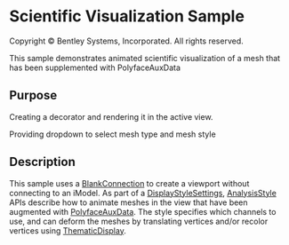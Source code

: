 # Scientific Visualization Sample

Copyright © Bentley Systems, Incorporated. All rights reserved.

This sample demonstrates animated scientific visualization of a mesh that has been supplemented with PolyfaceAuxData

## Purpose

Creating a decorator and rendering it in the active view.

Providing dropdown to select mesh type and mesh style

## Description

This sample uses a [BlankConnection](https://www.imodeljs.org/learning/frontend/blankconnection/) to create a viewport without connecting to an iModel.
As part of a [DisplayStyleSettings](https://www.itwinjs.org/reference/imodeljs-common/displaystyles/displaystylesettings/), [AnalysisStyle](https://www.itwinjs.org/reference/imodeljs-common/displaystyles/analysisstyle/) APIs describe how to animate meshes in the view that have been augmented with [PolyfaceAuxData](https://www.itwinjs.org/reference/geometry-core/polyface/polyfaceauxdata/). The style specifies which channels to use, and can deform the meshes by translating vertices and/or recolor vertices using [ThematicDisplay](https://www.itwinjs.org/reference/imodeljs-common/symbology/thematicdisplay/).
